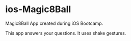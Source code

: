 # ios-Magic8Ball
Magic8Ball App created during iOS Bootcamp.

This app answers your questions. It uses shake gestures.
